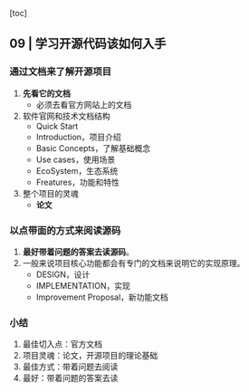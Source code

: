 [toc]

## 09 | 学习开源代码该如何入手

### 通过文档来了解开源项目

1.  **先看它的文档**
    -   必须去看官方网站上的文档
2.  软件官网和技术文档结构
    -   Quick Start
    -   Introduction，项目介绍
    -   Basic Concepts，了解基础概念
    -   Use cases，使用场景
    -   EcoSystem，生态系统
    -   Freatures，功能和特性
3.  整个项目的灵魂
    -   **论文**

### 以点带面的方式来阅读源码

1.  **最好带着问题的答案去读源码**。
2.  一般来说项目核心功能都会有专门的文档来说明它的实现原理。
    -   DESIGN，设计
    -   IMPLEMENTATION，实现
    -   Improvement Proposal，新功能文档

### 小结

1.  最佳切入点：官方文档
2.  项目灵魂：论文，开源项目的理论基础
3.  最佳方式：带着问题去阅读
4.  最好：带着问题的答案去读

